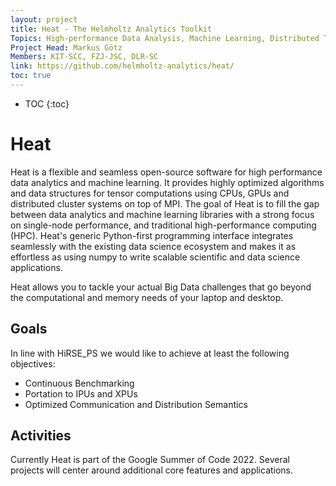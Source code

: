 ```yaml
---
layout: project
title: Heat - The Helmholtz Analytics Toolkit
Topics: High-performance Data Analysis, Machine Learning, Distributed Tensors, Python, MPI, GPU
Project Head: Markus Götz
Members: KIT-SCC, FZJ-JSC, DLR-SC
link: https://github.com/helmholtz-analytics/heat/
toc: true
---
```


- TOC
{:toc}

# Heat

Heat is a flexible and seamless open-source software for high performance data analytics and machine learning. It provides highly optimized algorithms and data structures for tensor computations using CPUs, GPUs and distributed cluster systems on top of MPI. The goal of Heat is to fill the gap between data analytics and machine learning libraries with a strong focus on single-node performance, and traditional high-performance computing (HPC). Heat's generic Python-first programming interface integrates seamlessly with the existing data science ecosystem and makes it as effortless as using numpy to write scalable scientific and data science applications.

Heat allows you to tackle your actual Big Data challenges that go beyond the computational and memory needs of your laptop and desktop.

## Goals

In line with HiRSE_PS we would like to achieve at least the following objectives:

* Continuous Benchmarking
* Portation to IPUs and XPUs
* Optimized Communication and Distribution Semantics

## Activities

Currently Heat is part of the Google Summer of Code 2022. Several projects will center around additional core features and applications.

